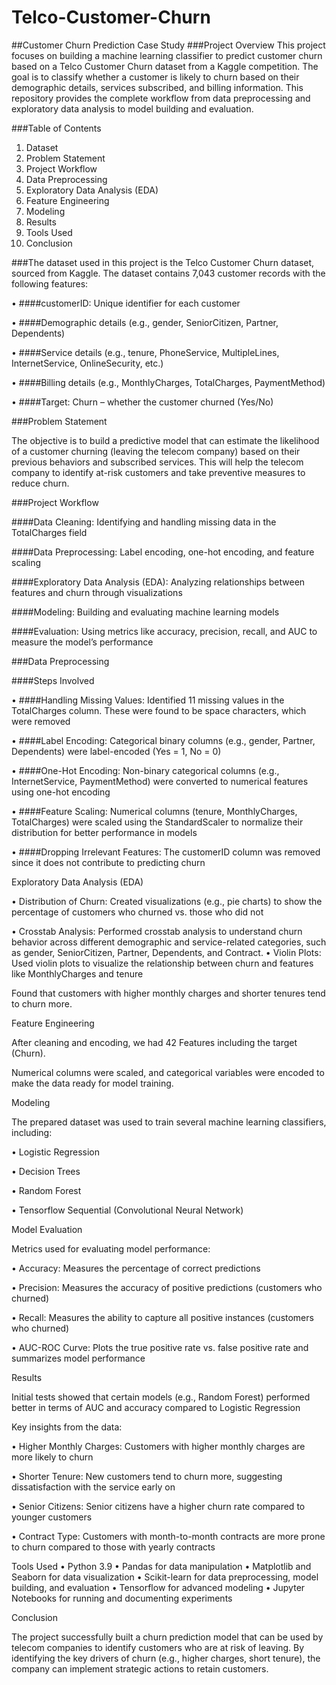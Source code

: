 # Telco-Customer-Churn
##Customer Churn Prediction Case Study
###Project Overview
This project focuses on building a machine learning classifier to predict customer churn based on a Telco Customer Churn dataset from a Kaggle competition. The goal is to classify whether a customer is likely to churn based on their demographic details, services subscribed, and billing information. This repository provides the complete workflow from data preprocessing and exploratory data analysis to model building and evaluation.

###Table of Contents
1.	Dataset
2.	Problem Statement
3.	Project Workflow
4.	Data Preprocessing
5.	Exploratory Data Analysis (EDA)
6.	Feature Engineering
7.	Modeling
8.	Results
9.	Tools Used
10.	Conclusion

###The dataset used in this project is the Telco Customer Churn dataset, sourced from Kaggle. The dataset contains 7,043 customer records with the following features:

•	####customerID: Unique identifier for each customer

•	####Demographic details (e.g., gender, SeniorCitizen, Partner, Dependents)

•	####Service details (e.g., tenure, PhoneService, MultipleLines, InternetService, OnlineSecurity, etc.)

•	####Billing details (e.g., MonthlyCharges, TotalCharges, PaymentMethod)

•	####Target: Churn – whether the customer churned (Yes/No)


###Problem Statement

The objective is to build a predictive model that can estimate the likelihood of a customer churning (leaving the telecom company) based on their previous behaviors and subscribed services. This will help the telecom company to identify at-risk customers and take preventive measures to reduce churn.




###Project Workflow

####Data Cleaning: Identifying and handling missing data in the TotalCharges field

####Data Preprocessing: Label encoding, one-hot encoding, and feature scaling

####Exploratory Data Analysis (EDA): Analyzing relationships between features and churn through visualizations

####Modeling: Building and evaluating machine learning models

####Evaluation: Using metrics like accuracy, precision, recall, and AUC to measure the model’s performance




###Data Preprocessing

####Steps Involved

•	####Handling Missing Values: Identified 11 missing values in the TotalCharges column. These were found to be space characters, which were removed

•	####Label Encoding: Categorical binary columns (e.g., gender, Partner, Dependents) were label-encoded (Yes = 1, No = 0)

•	####One-Hot Encoding: Non-binary categorical columns (e.g., InternetService, PaymentMethod) were converted to numerical features using one-hot encoding

•	####Feature Scaling: Numerical columns (tenure, MonthlyCharges, TotalCharges) were scaled using the StandardScaler to normalize their distribution for better performance in models

•	####Dropping Irrelevant Features: The customerID column was removed since it does not contribute to predicting churn

Exploratory Data Analysis (EDA)

•	Distribution of Churn: Created visualizations (e.g., pie charts) to show the percentage of customers who churned vs. those who did not

•	Crosstab Analysis: Performed crosstab analysis to understand churn behavior across different demographic and service-related categories, such as gender, SeniorCitizen, Partner, Dependents, and Contract.
•	Violin Plots: Used violin plots to visualize the relationship between churn and features like MonthlyCharges and tenure

Found that customers with higher monthly charges and shorter tenures tend to churn more.




Feature Engineering

After cleaning and encoding, we had 42 Features including the target (Churn).

Numerical columns were scaled, and categorical variables were encoded to make the data ready for model training.




Modeling

The prepared dataset was used to train several machine learning classifiers, including:

•	Logistic Regression

•	Decision Trees

•	Random Forest

•	Tensorflow Sequential (Convolutional Neural Network)



Model Evaluation

Metrics used for evaluating model performance:

•	Accuracy: Measures the percentage of correct predictions

•	Precision: Measures the accuracy of positive predictions (customers who churned)

•	Recall: Measures the ability to capture all positive instances (customers who churned)

•	AUC-ROC Curve: Plots the true positive rate vs. false positive rate and summarizes model performance




Results

Initial tests showed that certain models (e.g., Random Forest) performed better in terms of AUC and accuracy compared to Logistic Regression

Key insights from the data:

•	Higher Monthly Charges: Customers with higher monthly charges are more likely to churn

•	Shorter Tenure: New customers tend to churn more, suggesting dissatisfaction with the service early on

•	Senior Citizens: Senior citizens have a higher churn rate compared to younger customers

•	Contract Type: Customers with month-to-month contracts are more prone to churn compared to those with yearly contracts

Tools Used
•	Python 3.9
•	Pandas for data manipulation
•	Matplotlib and Seaborn for data visualization
•	Scikit-learn for data preprocessing, model building, and evaluation
•	Tensorflow for advanced modeling
•	Jupyter Notebooks for running and documenting experiments




Conclusion

The project successfully built a churn prediction model that can be used by telecom companies to identify customers who are at risk of leaving. By identifying the key drivers of churn (e.g., higher charges, short tenure), the company can implement strategic actions to retain customers.
